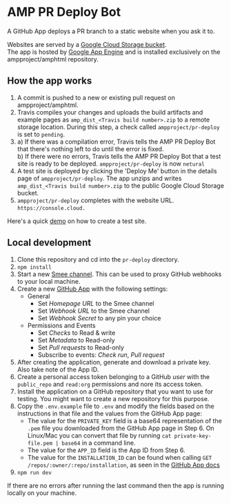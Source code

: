 AMP PR Deploy Bot
===================

A GitHub App deploys a PR branch to a static website when you ask it to. 

Websites are served by a [Google Cloud Storage bucket](https://console.cloud.google.com/storage/browser/amp-test-website-1). <br>
The app is hosted by [Google App Engine](https://amp-pr-deploy-bot.appspot.com) and is installed exclusively on the ampproject/amphtml repository.

How the app works
----------------
1. A commit is pushed to a new or existing pull request on ampproject/amphtml.
2. Travis compiles your changes and uploads the build artifacts and example pages as `amp_dist_<Travis build number>.zip` to a remote storage location. During this step, a check called `ampproject/pr-deploy` is set to `pending`.
3. a) If there was a compilation error, Travis tells the AMP PR Deploy Bot that there's nothing left to do until the error is fixed. <br>
   b) If there were no errors, Travis tells the AMP PR Deploy Bot that a test site is ready to be deployed. `ampproject/pr-deploy` is now `netural`
4. A test site is deployed by clicking the 'Deploy Me' button in the details page of `ampproject/pr-deploy`. The app unzips and writes `amp_dist_<Travis build number>.zip` to the public Google Cloud Storage bucket.
5. `ampproject/pr-deploy` completes with the website URL. `https://console.cloud.`

Here's a quick [demo](https://github.com/ampproject/amphtml/pull/24274) on how to create a test site.

Local development
-----------------

1. Clone this repository and cd into the `pr-deploy` directory.
2. `npm install`
3. Start a new [Smee channel](https://smee.io/). This can be used to proxy
   GitHub webhooks to your local machine.
5. Create a new [GitHub App](https://github.com/settings/apps/new) with the following settings:
   * General
     * Set _Homepage URL_ to the Smee channel
     * Set _Webhook URL_ to the Smee channel
     * Set _Webhook Secret_ to any pin your choice
   * Permissions and Events
     * Set _Checks_ to Read & write
     * Set _Metadata_ to Read-only
     * Set _Pull requests_ to Read-only
     * Subscribe to events: _Check run_, _Pull request_   
6. After creating the application, generate and download a private key. Also
   take note of the App ID.
7. Create a personal access token belonging to a GitHub _user_ with the
   `public_repo` and `read:org` permissions and nore its access token.
8. Install the application on a GitHub repository that you want to use for
   testing. You might want to create a new repository for this purpose.
9. Copy the `.env.example` file to `.env` and modify the fields based on the
   instructions in that file and the values from the GitHub App page:
   * The value for the `PRIVATE_KEY` field is a base64 representation of the
     `.pem` file you downloaded from the GitHub App page in Step 6. On Linux/Mac you can
     convert that file by running `cat private-key-file.pem | base64` in a
     command line.
   * The value for the `APP_ID` field is the App ID from
     Step 6.
   * The value for the `INSTALLATION_ID` can be found when calling `GET /repos/:owner/:repo/installation`, as seen in the [GitHub App docs](https://github.com/octokit/app.js#authenticating-as-an-app)     
10. `npm run dev`

If there are no errors after running the last command then the app is running
locally on your machine.